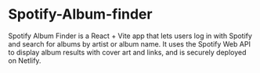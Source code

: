 # Spotify-Album-finder
Spotify Album Finder is a React + Vite app that lets users log in with Spotify and search for albums by artist or album name.   It uses the Spotify Web API to display album results with cover art and links, and is securely deployed on Netlify.
